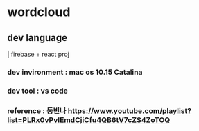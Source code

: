# wordcloud

## dev language

| firebase + react proj


### dev invironment : mac os 10.15 Catalina

### dev tool : vs code

### reference : 동빈나 https://www.youtube.com/playlist?list=PLRx0vPvlEmdCjiCfu4QB6tV7cZS4ZoTOQ
